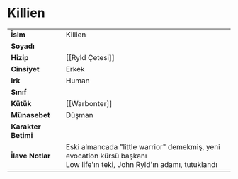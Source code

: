 # Killien   
|  |  |  
|---|---|  
| **İsim** | Killien |  
| **Soyadı** |  |  
| **Hizip** | [[Ryld Çetesi]] |  
| **Cinsiyet** | Erkek |  
| **Irk** | Human |  
| **Sınıf** |  |  
| **Kütük** | [[Warbonter]] |  
| **Münasebet** | Düşman |  
| **Karakter Betimi** |  |  
| **İlave Notlar** | Eski almancada "little warrior" demekmiş, yeni evocation kürsü başkanı<br>Low life'ın teki, John Ryld'ın adamı, tutuklandı |  

